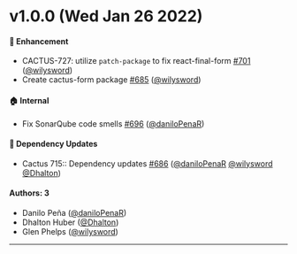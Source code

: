 # v1.0.0 (Wed Jan 26 2022)

#### 🚀 Enhancement

- CACTUS-727: utilize `patch-package` to fix react-final-form [#701](https://github.com/repaygithub/cactus/pull/701) ([@wilysword](https://github.com/wilysword))
- Create cactus-form package [#685](https://github.com/repaygithub/cactus/pull/685) ([@wilysword](https://github.com/wilysword))

#### 🏠 Internal

- Fix SonarQube code smells [#696](https://github.com/repaygithub/cactus/pull/696) ([@daniloPenaR](https://github.com/daniloPenaR))

#### 🔩 Dependency Updates

- Cactus 715:: Dependency updates [#686](https://github.com/repaygithub/cactus/pull/686) ([@daniloPenaR](https://github.com/daniloPenaR) [@wilysword](https://github.com/wilysword) [@Dhalton](https://github.com/Dhalton))

#### Authors: 3

- Danilo Peña ([@daniloPenaR](https://github.com/daniloPenaR))
- Dhalton Huber ([@Dhalton](https://github.com/Dhalton))
- Glen Phelps ([@wilysword](https://github.com/wilysword))

---

